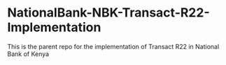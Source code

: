 # NationalBank-NBK-Transact-R22-Implementation
This is the parent repo for the implementation of Transact R22 in National Bank of Kenya
